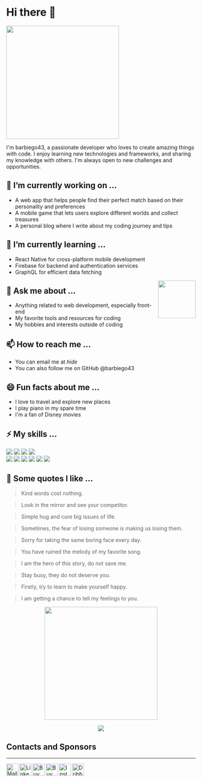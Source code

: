 # Hi there 👋
<img src="https://little.kylerconway.com/images/golang-what.gif" width="300">

I'm barbiego43, a passionate developer who loves to create amazing things with code. I enjoy learning new technologies and frameworks, and sharing my knowledge with others. I'm always open to new challenges and opportunities.

## 🔭 I’m currently working on ...

- A web app that helps people find their perfect match based on their personality and preferences
- A mobile game that lets users explore different worlds and collect treasures
- A personal blog where I write about my coding journey and tips

## 🌱 I’m currently learning ...

- React Native for cross-platform mobile development
- Firebase for backend and authentication services
- GraphQL for efficient data fetching
<img align='right' src='https://user-images.githubusercontent.com/5713670/87202985-820dcb80-c2b6-11ea-9f56-7ec461c497c3.gif' width='100"'>

## 💬 Ask me about ...

- Anything related to web development, especially front-end
- My favorite tools and resources for coding
- My hobbies and interests outside of coding

## 📫 How to reach me ...

- You can email me at *hide*
- You can also follow me on GitHub @barbiego43

## 😄 Fun facts about me ...

- I love to travel and explore new places
- I play piano in my spare time
- I'm a fan of Disney movies

## ⚡ My skills ...

 <p>
    <img src="https://img.shields.io/badge/-Visual%20Studio%20Code-23A9F2?style=flat-square&logo=Visual%20Studio%20Code&logoColor=white"/>
    <img src="https://img.shields.io/badge/-Github-181717?style=flat-square&logo=GitHub&logoColor=white"/>
    <img src="https://img.shields.io/badge/-Insomnia-5849BE?style=flat-square&logo=Insomnia&logoColor=white"/>
    <img src="https://img.shields.io/badge/-Notion-000000?style=flat-square&logo=Notion&logoColor=white"/><br/>
    <img src="https://img.shields.io/badge/-Storybook-FF4785?style=flat-square&logo=Storybook&logoColor=white"/>
    <img src="https://img.shields.io/badge/-HTML5-E34F26?style=flat-square&logo=HTML5&logoColor=white"/>
    <img src="https://img.shields.io/badge/%E2%9A%96%EF%B8%8F-Policy-orange"/>
    <img src="https://img.shields.io/badge/Microsoft_Word-2B579A?style=for-the-badge&logo=microsoft-word&logoColor=white"/>
    <img src="https://img.shields.io/badge/Instagram-E4405F?style=for-the-badge&logo=instagram&logoColor=white"/>
    <img src="https://img.shields.io/badge/Facebook-1877F2?style=for-the-badge&logo=facebook&logoColor=white"/>
  </p>

## 📝 Some quotes I like ...

> Kind words cost nothing.

> Look in the mirror and see your competitor.

> Simple hug and cure big issues of life.

> Sometimes, the fear of losing someone is making us losing them.

> Sorry for taking the same boring face every day.

> You have ruined the melody of my favorite song.

> I am the hero of this story, do not save me.

> Stay busy, they do not deserve you.

> Firstly, try to learn to make yourself happy.

> I am getting a chance to tell my feelings to you.

<p align="center">
  <img src="https://intro.rustbridge.com/img/ferris.gif" width="300">
</p>
<p align="center">
  <img src="https://capsule-render.vercel.app/api?type=waving&color=gradient&height=60&section=footer&width=100"/>
</p>

## Contacts and Sponsors
---

<a href="mailto:barbiego43@proton.me">
    <img height="32" align="left" alt="Mail" src="https://raw.githubusercontent.com/cszach/cszach/master/img/icons/protonmail.png" />
</a>

<a href="https://www.linkedin.com">
    <img height="32" align="left" alt="LinkedIn" src="https://raw.githubusercontent.com/cszach/cszach/master/img/icons/linkedin.png" />
</a>

<a href="https://paypal.me/barbiego43">
    <img height="32" align="left" alt="Buy Me a Coffee" src="https://raw.githubusercontent.com/cszach/cszach/master/img/icons/paypal.png" />
</a>

<a href="https://www.buymeacoffee.com/barbiego43">
    <img height="32" align="left" alt="Buy Me a Coffee" src="https://raw.githubusercontent.com/cszach/cszach/master/img/icons/buymeacoffee.png" />
</a>

<a href="https://www.instagram.com/barbiego43">
    <img height="32" align="left" alt="Instagram" src="https://raw.githubusercontent.com/cszach/cszach/master/img/icons/instagram.png" />
</a>

<a href="https://dribbble.com/barbiego43">
    <img height="32" align="left" alt="Dribbble" src="https://raw.githubusercontent.com/cszach/cszach/master/img/icons/dribbble.png" />
</a>
